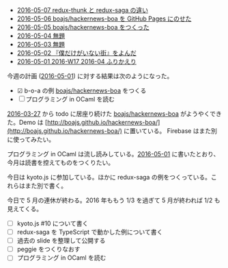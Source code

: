 - [2016-05-07 redux-thunk と redux-saga の違い][2016-05-07]
- [2016-05-06 boajs/hackernews-boa を GitHub Pages にのせた][2016-05-06]
- [2016-05-05 boajs/hackernews-boa をつくった][2016-05-05]
- [2016-05-04 無題][2016-05-04]
- [2016-05-03 無題][2016-05-03]
- [2016-05-02 『僕だけがいない街』をよんだ][2016-05-02]
- [2016-05-01 2016-W17 2016-04 ふりかえり][2016-05-01]

今週の計画 ([2016-05-01][]) に対する結果は次のようになった。

- ☑ b-o-a の例 [boajs/hackernews-boa][] をつくる
- ☐ プログラミング in OCaml を読む

[2016-03-27][] から todo に居座り続けた [boajs/hackernews-boa][] がようやくできた。Demo は [http://boajs.github.io/hackernews-boa/](http://boajs.github.io/hackernews-boa/) に置いている。 Firebase はまた別に使ってみたい。

プログラミング in OCaml は流し読みしている。[2016-05-01][] に書いたとおり、今月は読書を控えてものをつくりたい。

今日は kyoto.js に参加している。ほかに redux-saga の例をつくっている。これらはまた別で書く。

今日で 5 月の連休が終わる。2016 年ももう 1/3 を過ぎて 5 月が終われば 1/2 も見えてくる。

- ☐ kyoto.js #10 について書く
- ☐ redux-saga を TypeScript で動かした例について書く
- ☐ 過去の slide を整理して公開する
- ☐ peggie をつくりなおす
- ☐ プログラミング in OCaml を読む

[2016-03-27]: https://blog.bouzuya.net/2016/03/27/
[2016-05-01]: https://blog.bouzuya.net/2016/05/01/
[2016-05-02]: https://blog.bouzuya.net/2016/05/02/
[2016-05-03]: https://blog.bouzuya.net/2016/05/03/
[2016-05-04]: https://blog.bouzuya.net/2016/05/04/
[2016-05-05]: https://blog.bouzuya.net/2016/05/05/
[2016-05-06]: https://blog.bouzuya.net/2016/05/06/
[2016-05-07]: https://blog.bouzuya.net/2016/05/07/
[boajs/hackernews-boa]: https://github.com/boajs/hackernews-boa
